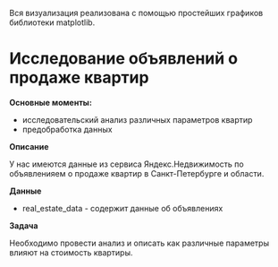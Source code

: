 Вся визуализация реализована с помощью простейших графиков библиотеки matplotlib.

# Исследование объявлений о продаже квартир

**Основные моменты:**
- исследовательский анализ различных параметров квартир
- предобработка данных

**Описание**

У нас имеются данные из сервиса Яндекс.Недвижимость по объявленияем о продаже квартир в Санкт-Петербурге и области. 

**Данные**

- real_estate_data - содержит данные об объявлениях

**Задача**

Необходимо провести анализ и описать как различные параметры влияют на стоимость квартиры.
